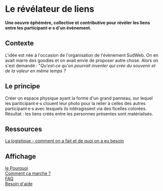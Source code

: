 # Le révélateur de liens
**Une oeuvre éphémère, collective et contributive pour révéler les liens entre les participant·e·s d'un évènement.** 

## Contexte 
L'idée est née à l'occasion de l'organisation de l'évènement SudWeb. On en avait marre des goodies et on avait envie de proposer autre chose. Alors on s'est demandé : "*Qu'est-ce qu'on pourrait inventer qui crée du souvenir et de la valeur en même temps ?* 

## Le principe
Créer un espace physique ayant la forme d'un grand panneau, sur lequel les pariticipant·e·s clouent leur photo pour la relier à celles des autres participant·e·s avec lesquels ils intéragissent via des ficelles colorées.   
Résultat : les liens créés entre les personnes présentes sont matérialisés.

## Ressources
[La logistique - comment on a fait et de quoi on a eu besoin](https://github.com/Julia-barbelane/revelateur-de-liens/blob/master/logistique.md)

## Affichage
[le Pourquoi](https://github.com/Julia-barbelane/revelateur-de-liens/blob/master/affichages/le-pourquoi.md)  
[Comment ça marche ?](https://github.com/Julia-barbelane/revelateur-de-liens/blob/master/affichages/comment-ca-marche.md)  
[FAQ](https://github.com/Julia-barbelane/revelateur-de-liens/blob/master/affichages/la-faq.md)  
[Besoin d'aide](https://github.com/Julia-barbelane/revelateur-de-liens/blob/master/affichages/besoin-daide.md)  
